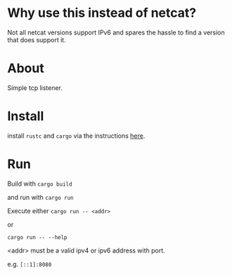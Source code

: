# Why use this instead of netcat?
Not all netcat versions support IPv6 and spares the hassle to find a version that does support it.



# About
Simple tcp listener.


# Install
install `rustc` and `cargo` via the instructions [here](https://www.rustup.rs).

# Run
Build with `cargo build`

and run with `cargo run`

Execute either
`cargo run -- <addr>`

or

`cargo run -- --help`


\<addr\> must be a valid ipv4 or ipv6 address with port.

e.g. `[::1]:8080`


